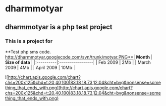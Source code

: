 # dharmmotyar #
## dharmmotyar is a php test project ##
### This is a project for ###
**Test php sms code.
http://dharmmotyar.googlecode.com/svn/trunk/motyar.PNG**| **Month** | **Size of data** |
|:----------|:-----------------|
| Feb 2009  | 2Mb              |
| March 2009 | 4Mb              |
| April 2009 | 10Mb             |

![http://chart.apis.google.com/chart?chs=200x125&chd=t:20,40,100|83.18,18.73,12.04&cht=bvg&nonsense=something_that_ends_with.png](http://chart.apis.google.com/chart?chs=200x125&chd=t:20,40,100|83.18,18.73,12.04&cht=bvg&nonsense=something_that_ends_with.png)